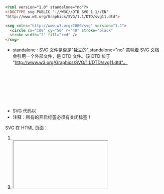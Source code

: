 ```html
<?xml version="1.0" standalone="no"?>
<!DOCTYPE svg PUBLIC "-//W3C//DTD SVG 1.1//EN" 
"http://www.w3.org/Graphics/SVG/1.1/DTD/svg11.dtd">

<svg xmlns="http://www.w3.org/2000/svg" version="1.1">
  <circle cx="100" cy="50" r="40" stroke="black"
  stroke-width="2" fill="red" />
</svg>
```
- standalone : SVG 文件是否是"独立的",standalone="no" 意味着 SVG 文档会引用一个外部文件，是 DTD 文件。该 DTD 位于 "http://www.w3.org/Graphics/SVG/1.1/DTD/svg11.dtd"。
- SVG 代码以 <svg> 元素开始，包括开启标签 <svg> 和关闭标签 </svg> 。
- 注释：所有的开启标签必须有关闭标签！

SVG 在 HTML 页面：
1. <embed>
2. <object>
3. <iframe>
4. 直接在HTML嵌入SVG代码
5. 链接到SVG文件  
  ```html <a href="circle1.svg">View SVG file</a> ```

SVG有一些预定义的形状元素即shape形状类元素:
- 矩形 <rect>
- 圆形 <circle>
- 椭圆 <ellipse>
- 线 <line>
- 折线 <polyline>
- 多边形 <polygon>
- 路径 <path>
